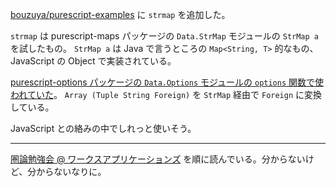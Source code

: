 [bouzuya/purescript-examples][] に `strmap` を追加した。

`strmap` は purescript-maps パッケージの `Data.StrMap` モジュールの `StrMap a` を試したもの。 `StrMap a` は Java で言うところの `Map<String, T>` 的なもの、 JavaScript の Object で実装されている。

[purescript-options パッケージの `Data.Options` モジュールの `options` 関数で使われていた](https://github.com/purescript-contrib/purescript-options/blob/b47cf7488d81073483c552082e4683b5576df51c/src/Data/Options.purs#L38)。 `Array (Tuple String Foreign)` を `StrMap` 経由で `Foreign` に変換している。

JavaScript との絡みの中でしれっと使いそう。

-----

[圏論勉強会 @ ワークスアプリケーションズ](http://nineties.github.io/category-seminar/) を順に読んでいる。分からないけど、分からないなりに。

[bouzuya/purescript-examples]: https://github.com/bouzuya/purescript-examples
